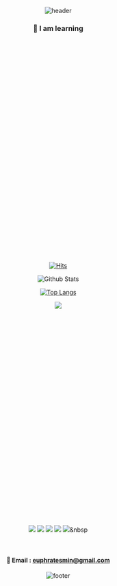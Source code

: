 
<div align="center">

![header](https://capsule-render.vercel.app/api?type=waving&color=gradient&height=300&section=header&text=HAEMIN%20STUDYS&fontSize=90)





  



### 🥕 I am learning 
<svg role="img" viewBox="0 0 24 24" xmlns="http://www.w3.org/2000/svg">
 - BlockChain
 - React
 - HTML
 - CSS
  
 


[![Hits](https://hits.seeyoufarm.com/api/count/incr/badge.svg?url=https%3A%2F%2Fgithub.com%2Fhaemin&count_bg=%238B08C0&title_bg=%23C20000&icon=node-dot-js.svg&icon_color=%23403535&title=hits&edge_flat=true)](https://hits.seeyoufarm.com)


![Github Stats](https://github-readme-stats.vercel.app/api?username=euphratesriver0216&show_icons=true&theme=radical)



[![Top Langs](https://github-readme-stats.vercel.app/api/top-langs/?username=euphratesriver0216&layout=compact)](https://github.com/euphratesriver0216/github-readme-stats)



<img src="https://img.shields.io/badge/HTML5-f16524?style=flat-square&logo=HTML5&logoColor=white"/><svg role="img" viewBox="0 0 24 24" xmlns="http://www.w3.org/2000/svg">
<img src="https://img.shields.io/badge/CSS3-28a4d8?style=flat-square&logo=CSS3&logoColor=white"/>
<img src="https://img.shields.io/badge/JavaScript-f7e018?style=flat-square&logo=JavaScript&logoColor=white"/>
<img src="https://img.shields.io/badge/React-7ddfff?style=flat-square&logo=React&logoColor=black"/>
<img src="https://img.shields.io/badge/GitHub-black?style=flat-square&logo=GitHub&logoColor=white"/>
<img src="https://img.shields.io/badge/Go-7649bb?style=flat-square&logo=Go&logoColor=white"/></a>&nbsp 
<br><br><br>

#### 📧 Email : euphratesmin@gmail.com

![footer](https://capsule-render.vercel.app/api?type=wave&color=auto&height=200&section=footer&text=%20&fontSize=90)
</div>

